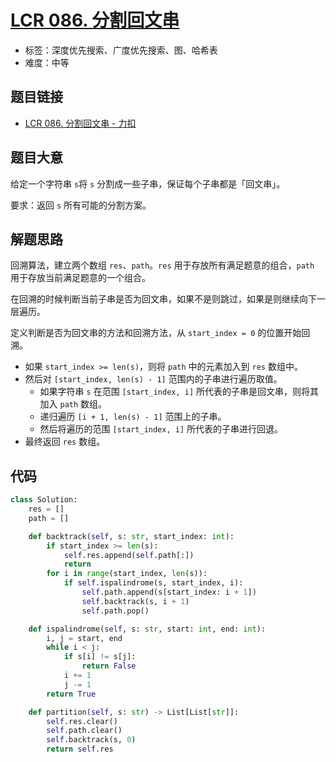 # [LCR 086. 分割回文串](https://leetcode.cn/problems/M99OJA/)

- 标签：深度优先搜索、广度优先搜索、图、哈希表
- 难度：中等

## 题目链接

- [LCR 086. 分割回文串 - 力扣](https://leetcode.cn/problems/M99OJA/)

## 题目大意

给定一个字符串 `s`将 `s` 分割成一些子串，保证每个子串都是「回文串」。

要求：返回 `s` 所有可能的分割方案。

## 解题思路

回溯算法，建立两个数组 `res`、`path`。`res` 用于存放所有满足题意的组合，`path` 用于存放当前满足题意的一个组合。

在回溯的时候判断当前子串是否为回文串，如果不是则跳过，如果是则继续向下一层遍历。

定义判断是否为回文串的方法和回溯方法，从 `start_index = 0` 的位置开始回溯。

- 如果 `start_index >= len(s)`，则将 `path` 中的元素加入到 `res` 数组中。
- 然后对 `[start_index, len(s) - 1]` 范围内的子串进行遍历取值。
    - 如果字符串 `s` 在范围 `[start_index, i]` 所代表的子串是回文串，则将其加入 `path` 数组。
    - 递归遍历 `[i + 1, len(s) - 1]` 范围上的子串。
    - 然后将遍历的范围 `[start_index, i]` 所代表的子串进行回退。
- 最终返回 `res` 数组。

## 代码

```python
class Solution:
    res = []
    path = []

    def backtrack(self, s: str, start_index: int):
        if start_index >= len(s):
            self.res.append(self.path[:])
            return
        for i in range(start_index, len(s)):
            if self.ispalindrome(s, start_index, i):
                self.path.append(s[start_index: i + 1])
                self.backtrack(s, i + 1)
                self.path.pop()

    def ispalindrome(self, s: str, start: int, end: int):
        i, j = start, end
        while i < j:
            if s[i] != s[j]:
                return False
            i += 1
            j -= 1
        return True

    def partition(self, s: str) -> List[List[str]]:
        self.res.clear()
        self.path.clear()
        self.backtrack(s, 0)
        return self.res
```


